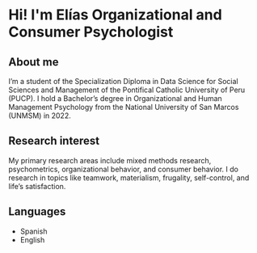# Hi! I'm Elías Organizational and Consumer Psychologist

## About me

 I’m a student of the Specialization Diploma in Data Science for Social Sciences and Management of the Pontifical Catholic University of Peru (PUCP). I hold a Bachelor’s degree in Organizational and Human Management Psychology from the National University of San Marcos (UNMSM) in 2022.


## Research interest

My primary research areas include mixed methods research, psychometrics, organizational behavior, and consumer behavior. I do research in topics like teamwork, materialism, frugality, self-control, and life’s satisfaction. 


## Languages

- Spanish
- English

